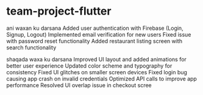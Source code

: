 # team-project-flutter
ani waxan ku darsana Added user authentication with Firebase (Login, Signup, Logout)
Implemented email verification for new users
Fixed issue with password reset functionality
Added restaurant listing screen with search functionality

shaqada waxa ku darsana 
Improved UI layout and added animations for better user experience
Updated color scheme and typography for consistency
Fixed UI glitches on smaller screen devices
Fixed login bug causing app crash on invalid credentials
Optimized API calls to improve app performance
Resolved UI overlap issue in checkout scree
